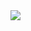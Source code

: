 <a href="https://github.com/geminilight">
  <img src="https://github-stats-alpha.vercel.app/api?username=geminilight&cc=000&tc=fff&ic=fff&bc=000">
</a>

<!--
### Hi there 👋

**GeminiLight/geminilight** is a ✨ _special_ ✨ repository because its `README.md` (this file) appears on your GitHub profile.

Here are some ideas to get you started:

- 🔭 I’m currently working on ...
- 🌱 I’m currently learning ...
- 👯 I’m looking to collaborate on ...
- 🤔 I’m looking for help with ...
- 💬 Ask me about ...
- 📫 How to reach me: ...
- 😄 Pronouns: ...
- ⚡ Fun fact: ...
-->
